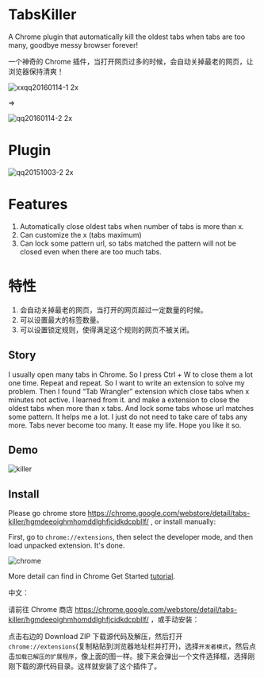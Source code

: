# TabsKiller

A Chrome plugin that automatically kill the oldest tabs when tabs are too many, goodbye messy browser forever!

一个神奇的 Chrome 插件，当打开网页过多的时候，会自动关掉最老的网页，让浏览器保持清爽！

![xxqq20160114-1 2x](https://cloud.githubusercontent.com/assets/5022872/12328379/25a749c2-bb16-11e5-8400-6e5c67027a61.png)

=>

![qq20160114-2 2x](https://cloud.githubusercontent.com/assets/5022872/12328400/3906a1ca-bb16-11e5-853c-0da4ce65cd6a.png)


# Plugin

![qq20151003-2 2x](https://cloud.githubusercontent.com/assets/5022872/10262499/b39deb34-69fc-11e5-93b8-35bf10cedaaa.jpg)

# Features

1. Automatically close oldest tabs when number of tabs is more than x.
2. Can customize the x (tabs maximum)
3. Can lock some pattern url, so tabs matched the pattern will not be closed even when there are too much tabs.

# 特性

1. 会自动关掉最老的网页，当打开的网页超过一定数量的时候。
2. 可以设置最大的标签数量。
3. 可以设置锁定规则，使得满足这个规则的网页不被关闭。

## Story

I usually open many tabs in Chrome. So I press Ctrl + W to close them a lot one time. Repeat and repeat. So I want to write an extension to solve my problem. Then I found “Tab Wrangler” extension which close tabs when x minutes not active. I learned from it. and make a extension to close the oldest tabs when more than x tabs. And lock some tabs whose url matches some pattern. It helps me a lot. I just do not need to take care of tabs any more. Tabs never become too many. It ease my life. Hope you like it so.

## Demo

![killer](https://cloud.githubusercontent.com/assets/5022872/10262518/cd196a60-69fd-11e5-93bf-0589d65eeb19.gif)

## Install

Please go chrome store https://chrome.google.com/webstore/detail/tabs-killer/hgmdeeoighmhomddlghfjcidkdcpbllf/ ,
or install manually:

First, go to `chrome://extensions`, then select the developer mode, and then load unpacked extension. It's done.

![chrome](https://cloud.githubusercontent.com/assets/5022872/10262586/ddc451b0-6a00-11e5-8b10-da16c9658221.jpg)


More detail can find in Chrome Get Started [tutorial](https://developer.chrome.com/extensions/getstarted#unpacked).

中文：

请前往 Chrome 商店 https://chrome.google.com/webstore/detail/tabs-killer/hgmdeeoighmhomddlghfjcidkdcpbllf/ ，或手动安装：

点击右边的 Download ZIP 下载源代码及解压，然后打开 `chrome://extensions`(复制粘贴到浏览器地址栏并打开)，选择`开发者模式`，然后点击`加载已解压的扩展程序`，像上面的图一样。接下来会弹出一个文件选择框，选择刚刚下载的源代码目录。这样就安装了这个插件了。
